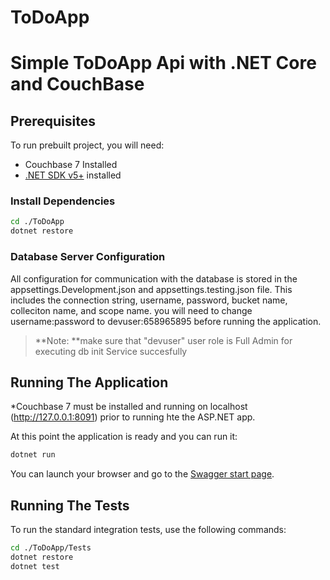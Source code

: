 # ToDoApp

# Simple ToDoApp Api with .NET Core and CouchBase

## Prerequisites
To run prebuilt project, you will need:

- Couchbase 7 Installed
- [.NET SDK v5+](https://dotnet.microsoft.com/download/dotnet/5.0) installed 


### Install Dependencies 

```sh
cd ./ToDoApp
dotnet restore
```

### Database Server Configuration

All configuration for communication with the database is stored in the appsettings.Development.json and  appsettings.testing.json file.  This includes the connection string, username, password, bucket name, colleciton name, and scope name.
you will need to change username:password to devuser:658965895 before running the application.
> **Note: **make sure that "devuser" user role is Full Admin for executing db init Service succesfully

## Running The Application

*Couchbase 7 must be installed and running on localhost (http://127.0.0.1:8091) prior to running hte the ASP.NET app.  

At this point the application is ready and you can run it:

```sh
dotnet run 
```
You can launch your browser and go to the [Swagger start page](https://localhost:5001/swagger/index.html).

## Running The Tests

To run the standard integration tests, use the following commands:

```sh
cd ./ToDoApp/Tests
dotnet restore
dotnet test
```


